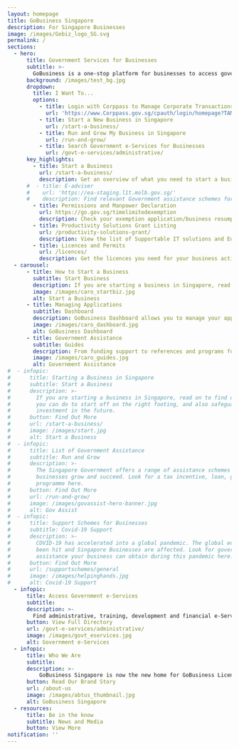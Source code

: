 ```yaml
---
layout: homepage
title: GoBusiness Singapore
description: For Singapore Businesses
image: /images/Gobiz_logo_SG.svg
permalink: /
sections:
  - hero:
      title: Government Services for Businesses
      subtitle: >-
        GoBusiness is a one-stop platform for businesses to access government services, discover opportunities and connect with the right resources
      background: /images/test_bg.jpg
      dropdown:
        title: I Want To...
        options:
          - title: Login with Corppass to Manage Corporate Transactions
            url: 'https://www.Corppass.gov.sg/cpauth/login/homepage?TAM_OP=login'
          - title: Start a New Business in Singapore
            url: /start-a-business/
          - title: Run and Grow My Business in Singapore
            url: /run-and-grow/
          - title: Search Government e-Services for Businesses
            url: /govt-e-services/administrative/
      key_highlights:
        - title: Start a Business
          url: /start-a-business/
          description: Get an overview of what you need to start a business in Singapore
      #  - title: E-adviser
      #    url: 'https://ea-staging.l1t.molb.gov.sg/'
      #    description: Find relevant Government assistance schemes for your business needs
        - title: Permissions and Manpower Declaration
          url: https://go.gov.sg/timelimitedexemption
          description: Check your exemption application/business resumption status and submit manpower details.
        - title: Productivity Solutions Grant Listing
          url: /productivity-solutions-grant/
          description: View the list of Supportable IT solutions and Equipment
        - title: Licences and Permits
          url: /licences/
          description: Get the licences you need for your business activities
  - carousel:
      - title: How to Start a Business
        subtitle: Start Business
        description: If you are starting a business in Singapore, read on to find out what you can do to start off on the right footing, and also safeguard your investment in the future. <br><a href="/start-a-business/" target="_blank" style="color:#037e8a">Find Out More</a>
        image: /images/caro_startbiz.jpg
        alt: Start a Business
      - title: Managing Applications
        subtitle: Dashboard
        description: GoBusiness Dashboard allows you to manage your applications and transactions all in one place. <br><a href="#" target="_blank" style="color:#037e8a">Log In Now</a>
        image: /images/caro_dashboard.jpg
        alt: GoBusiness Dashboard
      - title: Government Assistance
        subtitle: Guides
        description: From funding support to references and programs for building capabilities, skills and knowledge, GoBusiness will help you find the government assistance you need.  <br><a href="/run-and-grow/govassist-overview/" target="_blank" style="color:#037e8a">Find Out More</a>
        image: /images/caro_guides.jpg
        alt: Government Assistance
#  - infopic:
#      title: Starting a Business in Singapore
#      subtitle: Start a Business
#      description: >-
#        If you are starting a business in Singapore, read on to find out what
#        you can do to start off on the right footing, and also safeguard your
#        investment in the future.
#      button: Find Out More
#      url: /start-a-business/
#      image: /images/start.jpg
#      alt: Start a Business
#  - infopic:
#      title: List of Government Assistance
#      subtitle: Run and Grow
#      description: >-
#        The Singapore Government offers a range of assistance schemes to help
#        businesses grow and succeed. Look for a tax incentive, loan, grant, or
#        programme here.
#      button: Find Out More
#      url: /run-and-grow/
#      image: /images/govassist-hero-banner.jpg
#      alt: Gov Assist
#  - infopic:
#      title: Support Schemes for Businesses
#      subtitle: Covid-19 Support
#      description: >-
#        COVID-19 has accelerated into a global pandemic. The global economy has
#        been hit and Singapore Businesses are affected. Look for government
#        assistance your business can obtain during this pandemic here.
#      button: Find Out More
#      url: /supportschemes/general
#      image: /images/helpinghands.jpg
#      alt: Covid-19 Support
  - infopic:
      title: Access Government e-Services
      subtitle:
      description: >-
        Find administrative, training, development and financial e-Services for your business easily.
      button: View Full Directory
      url: /govt-e-services/administrative/
      image: /images/govt_eservices.jpg
      alt: Government e-Services
  - infopic:
      title: Who We Are
      subtitle:
      description: >-
          GoBusiness Singapore is now the new home for GoBusiness Licensing, GoBusiness Covid-19, GoBusiness Gov Assist and Business Grants Portal. Jointly developed by MTI, SNDGO & GovTech, the GoBusiness platform aims to offer streamlined, intuitive, personalised Government-to-Business (G2B) e-Services.
      button: Read Our Brand Story
      url: /about-us
      image: /images/abtus_thumbnail.jpg
      alt: GoBusiness Singapore             
  - resources:
      title: Be in the know
      subtitle: News and Media
      button: View More
notification: ''
---
```

